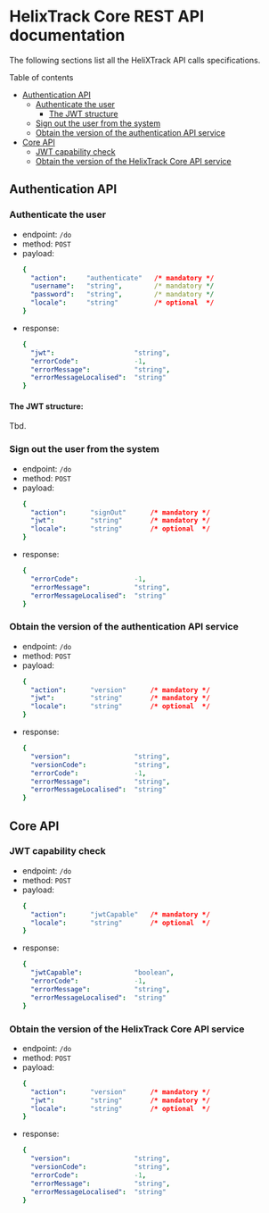 # HelixTrack Core REST API documentation

The following sections list all the HeliXTrack API calls specifications.

Table of contents

- [Authentication API](#Authentication-API)
  - [Authenticate the user](#Authenticate-the-user)
    - [The JWT structure](#The-JWT-structure)
  - [Sign out the user from the system](#Sign-out-the-user-from-the-system)
  - [Obtain the version of the authentication API service](#Obtain-the-version-of-the-authentication-API-service)
- [Core API](#Core-API)
  - [JWT capability check](#JWT-capability-check)
  - [Obtain the version of the HelixTrack Core API service](#Obtain-the-version-of-the-HelixTrack-Core-API-service)

## Authentication API

### Authenticate the user

- endpoint: `/do`
- method: `POST`
- payload: 
  ```yaml
  {
    "action":     "authenticate"   /* mandatory */
    "username":   "string",        /* mandatory */
    "password":   "string",        /* mandatory */
    "locale":     "string"         /* optional  */
  }
  ```
- response:
  ```yaml
  {
    "jwt":                    "string",
    "errorCode":              -1,
    "errorMessage":           "string",
    "errorMessageLocalised":  "string"
  }
  ```
  
#### The JWT structure:

Tbd.

### Sign out the user from the system

- endpoint: `/do`
- method: `POST`
- payload:
  ```yaml
  {
    "action":      "signOut"      /* mandatory */
    "jwt":         "string"       /* mandatory */
    "locale":      "string"       /* optional  */
  }
  ```
- response:
  ```yaml
  {
    "errorCode":              -1,
    "errorMessage":           "string",
    "errorMessageLocalised":  "string"
  }
  ```

### Obtain the version of the authentication API service

- endpoint: `/do`
- method: `POST`
- payload:
  ```yaml
  {
    "action":      "version"      /* mandatory */
    "jwt":         "string"       /* mandatory */
    "locale":      "string"       /* optional  */
  }
  ```
- response:
  ```yaml
  {
    "version":                "string",
    "versionCode":            "string",
    "errorCode":              -1,
    "errorMessage":           "string",
    "errorMessageLocalised":  "string"
  }
  ```

## Core API

### JWT capability check

- endpoint: `/do`
- method: `POST`
- payload:
  ```yaml
  {
    "action":      "jwtCapable"   /* mandatory */
    "locale":      "string"       /* optional  */
  }
  ```
- response:
  ```yaml
  {
    "jwtCapable":             "boolean",
    "errorCode":              -1,
    "errorMessage":           "string",
    "errorMessageLocalised":  "string"
  }
  ```

### Obtain the version of the HelixTrack Core API service

- endpoint: `/do`
- method: `POST`
- payload:
  ```yaml
  {
    "action":      "version"      /* mandatory */
    "jwt":         "string"       /* mandatory */
    "locale":      "string"       /* optional  */
  }
  ```
- response:
  ```yaml
  {
    "version":                "string",
    "versionCode":            "string",
    "errorCode":              -1,
    "errorMessage":           "string",
    "errorMessageLocalised":  "string"
  }
  ```